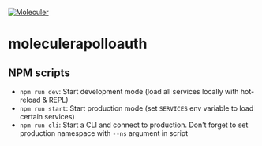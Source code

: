 [![Moleculer](https://badgen.net/badge/Powered%20by/Moleculer/0e83cd)](https://moleculer.services)

# moleculerapolloauth

## NPM scripts

- `npm run dev`: Start development mode (load all services locally with hot-reload & REPL)
- `npm run start`: Start production mode (set `SERVICES` env variable to load certain services)
- `npm run cli`: Start a CLI and connect to production. Don't forget to set production namespace with `--ns` argument in script
